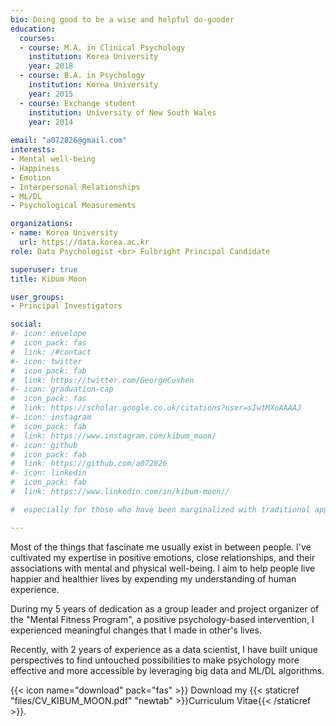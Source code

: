 ```yaml
---
bio: Doing good to be a wise and helpful do-gooder 
education:
  courses:
  - course: M.A. in Clinical Psychology
    institution: Korea University
    year: 2018
  - course: B.A. in Psychology
    institution: Korea University
    year: 2015
  - course: Exchange student
    institution: University of New South Wales
    year: 2014
    
email: "a072826@gmail.com"
interests:
- Mental well-being
- Happiness
- Emotion
- Interpersonal Relationships
- ML/DL
- Psychological Measurements

organizations:
- name: Korea University
  url: https://data.korea.ac.kr
role: Data Psychologist <br> Fulbright Principal Candidate

superuser: true
title: Kibum Moon

user_groups:
- Principal Investigators

social:
#- icon: envelope
#  icon_pack: fas
#  link: /#contact
#- icon: twitter
#  icon_pack: fab
#  link: https://twitter.com/GeorgeCushen
#- icon: graduation-cap
#  icon_pack: fas
#  link: https://scholar.google.co.uk/citations?user=sIwtMXoAAAAJ
#- icon: instagram
#  icon_pack: fab
#  link: https://www.instagram.com/kibum_moon/
#- icon: github
#  icon_pack: fab
#  link: https://github.com/a072826
#- icon: linkedin
#  icon_pack: fab
#  link: https://www.linkedin.com/in/kibum-moon//

#  especially for those who have been marginalized with traditional approach. 

---
```


Most of the things that fascinate me usually exist in between people. I've cultivated my expertise in positive emotions, close relationships, and their associations with mental and physical well-being. I aim to help people live happier and healthier lives by expending my understanding of human experience.

During my 5 years of dedication as a group leader and project organizer of the "Mental Fitness Program", a positive psychology-based intervention, I experienced meaningful changes that I made in other's lives. 

Recently, with 2 years of experience as a data scientist, I have built unique perspectives to find untouched possibilities to make psychology more effective and more accessible by leveraging big data and ML/DL algorithms. 

{{< icon name="download" pack="fas" >}} Download my {{< staticref "files/CV_KIBUM_MOON.pdf" "newtab" >}}Curriculum Vitae{{< /staticref >}}.
